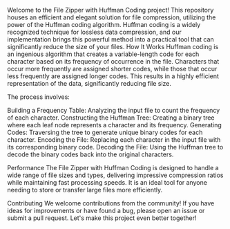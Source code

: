 Welcome to the File Zipper with Huffman Coding project! This repository houses an efficient and elegant solution for file compression, utilizing the power of the Huffman coding algorithm. Huffman coding is a widely recognized technique for lossless data compression, and our implementation brings this powerful method into a practical tool that can significantly reduce the size of your files.
How It Works
Huffman coding is an ingenious algorithm that creates a variable-length code for each character based on its frequency of occurrence in the file. Characters that occur more frequently are assigned shorter codes, while those that occur less frequently are assigned longer codes. This results in a highly efficient representation of the data, significantly reducing file size.

The process involves:

Building a Frequency Table: Analyzing the input file to count the frequency of each character.
Constructing the Huffman Tree: Creating a binary tree where each leaf node represents a character and its frequency.
Generating Codes: Traversing the tree to generate unique binary codes for each character.
Encoding the File: Replacing each character in the input file with its corresponding binary code.
Decoding the File: Using the Huffman tree to decode the binary codes back into the original characters.

Performance
The File Zipper with Huffman Coding is designed to handle a wide range of file sizes and types, delivering impressive compression ratios while maintaining fast processing speeds. It is an ideal tool for anyone needing to store or transfer large files more efficiently.

Contributing
We welcome contributions from the community! If you have ideas for improvements or have found a bug, please open an issue or submit a pull request. Let's make this project even better together!
